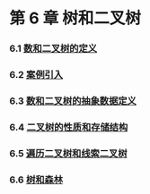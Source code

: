 # 第 6 章 树和二叉树

### 6.1 [数和二叉树的定义](6-1%20数和二叉树的定义)

### 6.2 [案例引入](6-2%20案例引入)

### 6.3 [数和二叉树的抽象数据定义](6-3%20数和二叉树的抽象数据定义)

### 6.4 [二叉树的性质和存储结构](6-4%20二叉树的性质和存储结构)

### 6.5 [遍历二叉树和线索二叉树](6-5%20遍历二叉树和线索二叉树)

### 6.6 [树和森林](6-6%20树和森林)

